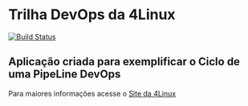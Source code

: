 # Trilha DevOps da 4Linux

<!-- Altere a Flag abaixo com sua URL do Travis -->
[![Build Status](https://travis-ci.org/Alekswop1984/DevOpsLab-HelloWorld.svg?branch=master)](https://travis-ci.org/Alekswop1984/DevOpsLab-HelloWorld)

## Aplicação criada para exemplificar o Ciclo de uma PipeLine DevOps


Para maiores informações acesse o [Site da 4Linux](https://www.4linux.com.br/cursos/devops)
